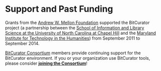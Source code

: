 Support and Past Funding
========================





Grants from the [Andrew W. Mellon Foundation](https://www.mellon.org/) supported the BitCurator project (a partnership between the [School of Information and Library Science at the University of North Carolina at Chapel Hill](https://sils.unc.edu/) and the [Maryland Institute for Technology in the Humanities](https://mith.umd.edu/)) from September 2011 to September 2014.

[BitCurator Consortium](https://bitcuratorconsortium.org/) members provide continuing support for the BitCurator environment. If you or your organization use BitCurator tools, please consider [**joining the Consortium**](https://bitcuratorconsortium.org/join)!
